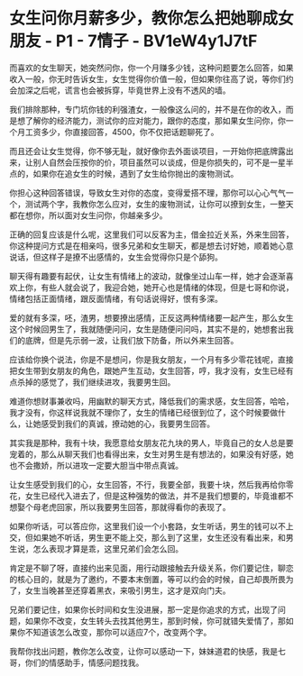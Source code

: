 # 女生问你月薪多少，教你怎么把她聊成女朋友 - P1 - 7情子 - BV1eW4y1J7tF

而喜欢的女生聊天，她突然问你，你一个月赚多少钱，这种问题要怎么回答，如果收入一般，你无时告诉女生，女生觉得你价值一般，但如果你往高了说，等你们约会加深之后呢，谎言也会被拆穿，毕竟世界上没有不透风的墙。

我们排除那种，专门坑你钱的利强渣女，一般像这么问的，并不是在你的收入，而是想了解你的经济能力，测试你的应对能力，跟你的态度，那如果女生问你，你一个月工资多少，你直接回答，4500，你不仅把话题聊死了。

而且还会让女生觉得，你不够无耻，就好像你去外面谈项目，一开始你把底牌露出来，让别人自然会压按你的价，项目虽然可以谈成，但是你损失的，可不是一星半点的，如果你在追女生的时候，遇到了女生给你抛出的废物测试。

你担心这种回答错误，导致女生对你的态度，变得爱搭不理，那你可以心心气气一个，测试两个字，我教你怎么应对，女生的废物测试，让你可以撩到女生，一整天都在想你，所以面对女生问你，你越亲多少。

正确的回复应该是什么呢，这里我们可以反客为主，借金拉近关系，外来生回答，你这种提问方式是在相亲吗，很多兄弟和女生聊天，都是想去讨好她，顺着她心意说话，但这样子是撩不出感情的，女生会觉得你只是个舔狗。

聊天得有趣要有起伏，让女生有情绪上的波动，就像坐过山车一样，她才会逐渐喜欢上你，有些人就会说了，我迎合她，她开心也是情绪的体现，但是七哥和你说，情绪包括正面情绪，跟反面情绪，有句话说得好，恨有多深。

爱的就有多深，呸，渣男，想要撩出感情，正反这两种情绪要一起产生，那么女生这个时候回男生了，我就随便问问，女生是随便问问吗，其实不是的，她想套出我们的底牌，但是先示弱一波，让我们放下防备，所以外来生回答。

应该给你换个说法，你是不是想问，你是我女朋友，一个月有多少零花钱呢，直接把女生带到女朋友的角色，跟她产生互动，女生回答，哼，我才没有，女生已经有点杀掉的感觉了，我们继续进攻，我要男生回。

难道你想财事兼收吗，用幽默的聊天方式，降低我们的需求感，女生回答，哈哈，我才没有，你这样说我就不理你了，女生的情绪已经很到位了，这个时候要做什么，让她感受到我们的真诚，撩动她的心，我要男生回答。

其实我是那种，我有十块，我愿意给女朋友花九块的男人，毕竟自己的女人总是要宠着的，那么从聊天我们也看得出来，女生对男生是有想法的，如果没有好感，她也不会撒娇，所以进攻一定要大胆当中带点真诚。

让女生感受到我们的心，女生回答，不行，我要全部，我要十块，然后我再给你零花，女生已经代入进去了，但是这种强势的做法，并不是我们想要的，毕竟谁都不想娶个母老虎回家，所以我要男生回答，那就得看你的表现了。

如果你听话，可以答应你，这里我们设一个小套路，女生听话，男生的钱可以不上交，但如果她不听话，男生更不能上交，那么到了这里，女生还没有看出来，和男生说，怎么表现才算是乖，这里兄弟们会怎么回。

肯定是不聊了呀，直接约出来见面，用行动跟接触去升级关系，你们要记住，聊恋的核心目的，就是为了邀约，不要本末倒置，等可以约会的时候，自己却畏所畏为了，女生当晚甚至还穿着黑衣，来吸引男生，这才是双向门夫。

兄弟们要记住，如果你长时间和女生没进展，那一定是你追求的方式，出现了问题，如果你不改变，女生转头去找其他男生，那到时候，你可就错失爱情了，那如果你不知道该怎么改变，那你可以适应7个，改变两个字。

我帮你找出问题，教你怎么改变，让你可以感动一下，妹妹道君的快感，我是七哥，你们的情感助手，情感问题找我。